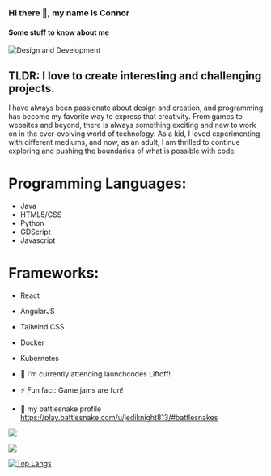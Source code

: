 ### Hi there 👋, my name is Connor
#### Some stuff to know about me
![Design and Development](https://libg.s3.us-east-2.amazonaws.com/download/Its-Time-To-Program-Something.jpg)

## TLDR: I love to create interesting and challenging projects.
I have always been passionate about design and creation, and programming has become my favorite way to express that creativity. From games to websites and beyond, there is always something exciting and new to work on in the ever-evolving world of technology. As a kid, I loved experimenting with different mediums, and now, as an adult, I am thrilled to continue exploring and pushing the boundaries of what is possible with code.


# Programming Languages: 
- Java 
- HTML5/CSS 
- Python 
- GDScript 
- Javascript

# Frameworks: 
- React 
- AngularJS 
- Tailwind CSS 
- Docker 
- Kubernetes


- 🌱 I’m currently attending launchcodes Liftoff!
- ⚡ Fun fact: Game jams are fun!
- 🐍 my battlesnake profile https://play.battlesnake.com/u/jediknight813/#battlesnakes 


<img
    src="https://github-readme-stats.vercel.app/api?username=jediknight813&show_icons=true&theme=react&&hide_border=true&&PAT_1"
  />

<img
    src="https://github-readme-streak-stats.herokuapp.com/?user=jediknight813&&theme=react&&hide_border=true"
  />

[![Top Langs](https://github-readme-stats.vercel.app/api/top-langs/?username=jediknight813&layout=compact&theme=react&&PAT_1)
](https://github.com/jediknight813/github-readme-stats&theme=react)



